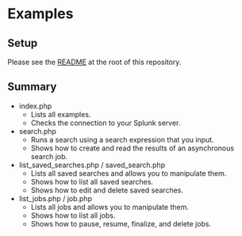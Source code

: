 # Examples

## Setup

Please see the [README] at the root of this repository.

[README]: https://github.com/splunk/splunk-sdk-php/blob/master/README.md

## Summary

* index.php
    * Lists all examples.
    * Checks the connection to your Splunk server.
* search.php
    * Runs a search using a search expression that you input.
    * Shows how to create and read the results of an asynchronous search job.
* list_saved_searches.php / saved_search.php
    * Lists all saved searches and allows you to manipulate them.
    * Shows how to list all saved searches.
    * Shows how to edit and delete saved searches.
* list_jobs.php / job.php
    * Lists all jobs and allows you to manipulate them.
    * Shows how to list all jobs.
    * Shows how to pause, resume, finalize, and delete jobs.

